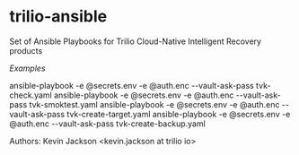 # trilio-ansible
Set of Ansible Playbooks for Trilio Cloud-Native Intelligent Recovery products

*Examples*

ansible-playbook -e @secrets.env -e @auth.enc --vault-ask-pass tvk-check.yaml
ansible-playbook -e @secrets.env -e @auth.enc --vault-ask-pass tvk-smoktest.yaml
ansible-playbook -e @secrets.env -e @auth.enc --vault-ask-pass tvk-create-target.yaml
ansible-playbook -e @secrets.env -e @auth.enc --vault-ask-pass tvk-create-backup.yaml

Authors: Kevin Jackson <kevin.jackson at trilio io>